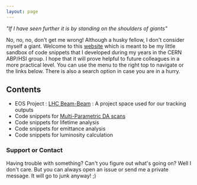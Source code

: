 ```yaml
---
layout: page
---
```



*"If I have seen further it is by standing on the shoulders of giants"*

No, no, no, don't get me wrong! Although a husky fellow, I don't consider myself a giant. Welcome to this [website](https://nkarast.github.io/nkarastAccelLegacy/) which is meant to be my little sandbox of code snippets that I developed during my years in the CERN ABP/HSI group. I hope that it will prove helpful to future colleagues in a more practical level. You can use the menu to the right top to navigate or the links below. There is also a search option in case you are in a hurry.

## Contents

- EOS Project : [LHC Beam-Beam](eos_project/eos_project.md) : A project space used for our tracking outputs
- Code snippets for [Multi-Parametric DA scans](scan_scripts/scan_scripts.md)
- Code snippets for lifetime analysis
- Code snippets for emittance analysis
- Code snippets for luminosity calculation






### Support or Contact

Having trouble with something? Can't you figure out what's going on? Well I don't care. But you can always open an issue or send me a private message. It will go to junk anyway! ;)

